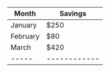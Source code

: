 
| Month    | Savings |
| -------- | ------- |
| January  | $250    |
| February | $80     |
| March    | $420    |
|-----|------------|

